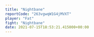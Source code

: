 ```yaml
---
title: "Nightbane"
reportCode: "263vgwqW1G4jMVXT"
player: "Fat"
fight: "Nightbane"
date: 2021-07-15T18:53:21.415000+00:00
---
```


